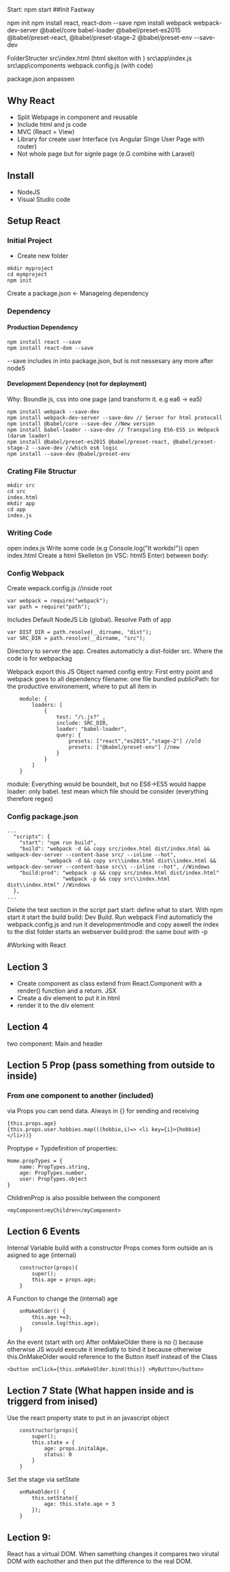 ##
Start:
npm start
##Init Fastway

npm init
npm install react, react-dom --save
npm install webpack  webpack-dev-server  @babel/core  babel-loader @babel/preset-es2015 @babel/preset-react, @babel/preset-stage-2  @babel/preset-env --save-dev 

FolderStructer
src\index.html (html skelton with <script src="/app/bundle.js"></script>  )
src\app\index.js
src\app\components
webpack.config.js (with code)

package.json anpassen


## Why React
- Split Webpage in component and reusable
- Include html and js code
- MVC (React = View)
- Library for create user Interface (vs Angular Singe User Page with router)
- Not whole page but for signle page (e.G combine with Laravel)
## Install
- NodeJS
- Visual Studio code

## Setup React

### Initial Project

- Create new folder
```
mkdir myproject
cd mymproject
npm init 
```
Create a package.json <- Manageing dependency

### Dependency
#### Production Dependency
```
npm install react --save
npm install react-dom --save
``` 
--save includes in into package.json, but is not nessesary any more after node5
#### Development Dependency (not for deployment)
Why: Boundle js, css into one page (and transform it. e.g ea6 -> ea5)
``` 
npm install webpack --save-dev 
npm install webpack-dev-server --save-dev // Server for html protocoll
npm install @babel/core --save-dev //New version
npm install babel-loader --save-dev // Transpaling ES6-ES5 in Webpack (darum loader)
npm install @babel/preset-es2015 @babel/preset-react, @babel/preset-stage-2 --save-dev //which es6 logic
npm install --save-dev @babel/preset-env
``` 
### Crating File Structur
``` 
mkdir src
cd src
index.html
mkdir app
cd app
index.js
``` 

### Writing Code
open index.js
Write some code (e.g Console.log("It workds!"))
open index.html
Create a html Skelleton (in VSC: html5 Enter)
between body: <script src="/app/bundle.js"></script>   




### Config Webpack
Create wepack.config.js //inside root


```
var webpack = require("webpack");
var path = require("path");
```
Includes
Default NodeJS Lib (global). Resolve Path of app

```
var DIST_DIR = path.resolve(__dirname, "dist");
var SRC_DIR = path.resolve(__dirname, "src");
```
Directory to server the app. Creates automaticly a dist-folder
src. Where the code is for webpackag


Webpack export this JS Object named config
entry: First entry point and webpack goes to all dependency
filename: one file bundled
publicPath: for the productive environement, where to put all item in

```
    module: {
        loaders: [
            {
                test: "/\.js?" ,
                include: SRC_DIR,
                loader: "babel-loader",
                query: {
                    presets: ["react","es2015","stage-2"] //old
                    presets: ["@babel/preset-env"] //new
                }
            }
        ]
    }
```

module: Everything would be boundelt, but no ES6->ES5 would happe
loader: only babel. test mean which file should be consider (everything therefore regex)

### Config package.json

```
...
  "scripts": {
    "start": "npm run build",
    "build": "webpack -d && copy src/index.html dist/index.html && webpack-dev-server --content-base src/ --inline --hot",
             "webpack -d && copy src\\index.html dist\\index.html && webpack-dev-server --content-base src\\ --inline --hot", //Windows
    "build:prod": "webpack -p && copy src/index.html dist/index.html"
                  "webpack -p && copy src\\index.html dist\\index.html" //Windows
  },
...
```

Delete the test section in the script part
start: define what to start. With npm start it start the build
build: Dev Build. 
Run webpack Find automaticly the webpack.config.js and run it developmentmodle 
and copy aswell the index to the dist folder
starts an webserver
build:prod: the same bout with -p

#Working with React
## Lection 3
- Create component as class extend from React.Component with a render() function and a return. JSX
- Create a div element to put it in html
- render it to the div element

## Lection 4
two component: Main and header

## Lection 5 Prop (pass something from outside to inside)
### From one component to another (included)
via Props you can send data. Always in {} for sending and receiving
```
{this.props.age}
{this.props.user.hobbies.map(((hobbie,i)=> <li key={i}>{hobbie}</li>))}
```

Proptype = Typdefinition of properties:
```
Home.propTypes = {
    name: PropTypes.string,
    age: PropTypes.number,
    user: PropTypes.object
}
```
ChildrenProp is also possible between the component
```
<myComponent>myChildren</myComponent>
```

## Lection 6 Events
Internal Variable build with a constructor
Props comes form outside an is asigned to age (internal)
```
    constructor(props){
        super();
        this.age = props.age;
    }
```
A Function to change the (internal) age
```
    onMakeOlder() {
        this.age +=3;
        console.log(this.age);
    }
```
An the event (start with on)
After onMakeOlder there is no () because otherwise JS would execute it imediatly
to bind it because otherwise this.OnMakeOlder would reference to the Button itself instead of the Class
```
<button onClick={this.onMakeOlder.bind(this)} >MyButton</button>
```

## Lection 7 State (What happen inside and is triggerd from inised)
Use the react property state to put in an javascript object
```
    constructor(props){
        super();
        this.state = {
            age: props.initalAge,
            status: 0
        }
    }
```

Set the stage via setState
```
    onMakeOlder() {
        this.setState({
            age: this.state.age + 3
        });  
    }
```
## Lection 9:
React has a virtual DOM. When samething changes it compares two virutal DOM with eachother and then put the difference to the real DOM. 



